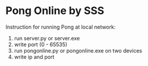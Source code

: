 # Pong Online by SSS #

Instruction for running Pong at local network:
1. run server.py or server.exe
2. write port (0 - 65535)
3. run pongonline.py or pongonline.exe on two devices
4. write ip and port
